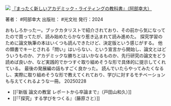 ![](https://gyazo.com/ca8581e1a0c69717c2dcd4c53257d027.jpg)
[『まったく新しいアカデミック・ライティングの教科書』（阿部幸大）](https://amzn.to/41kEQRJ)

著者： #阿部幸大 
出版社： #光文社 
発行：2024

おもしろかったー。ブックカタリストで紹介されており、その前から気になってたので買ってたが、読み始めたらかなり惹き込まれて読み進めた。
探究学習のために論文執筆の本はいくつも読んできたけど、決定版という感じがする。
他の類書でキーとされる「問い」はいらない、という宣言から開始し、論文とはどういうものか、アカデミックな勝ちとはいかなるものか、先行研究の論文をどう読めば良いか、など実践的でかつすぐ取り組めそうな形で具体的に提示してくれている。
最後の発展編の話もすごく良かった。
読んでいたらやってみたくなるし、実際に取り組めそうな形で教えてくれており、学びに対するモチベーションも与えてくれるような一冊。
20250228

- [[『新版 論文の教室 レポートから卒論まで』（戸田山和久）]]
- [[『「探究」する学びをつくる』（藤原さと）]]